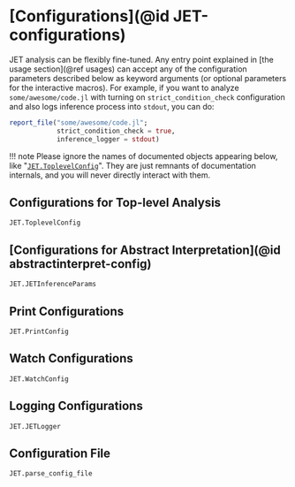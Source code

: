 # [Configurations](@id JET-configurations)

JET analysis can be flexibly fine-tuned.
Any entry point explained in [the usage section](@ref usages) can accept any of the configuration parameters described below
as keyword arguments (or optional parameters for the interactive macros).
For example, if you want to analyze `some/awesome/code.jl` with turning on `strict_condition_check` configuration and
also logs inference process into `stdout`, you can do:
```julia
report_file("some/awesome/code.jl";
            strict_condition_check = true,
            inference_logger = stdout)
```

!!! note
    Please ignore the names of documented objects appearing below, like "[`JET.ToplevelConfig`](@ref)".
    They are just remnants of documentation internals, and you will never directly interact with them.

## Configurations for Top-level Analysis

```@docs
JET.ToplevelConfig
```


## [Configurations for Abstract Interpretation](@id abstractinterpret-config)

```@docs
JET.JETInferenceParams
```


## Print Configurations

```@docs
JET.PrintConfig
```


## Watch Configurations

```@docs
JET.WatchConfig
```


## Logging Configurations

```@docs
JET.JETLogger
```


## Configuration File

```@docs
JET.parse_config_file
```
